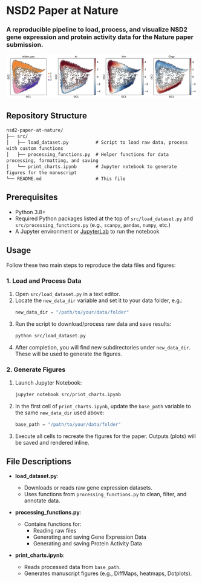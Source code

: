 # NSD2 Paper at Nature

### A reproducible pipeline to load, process, and visualize NSD2 gene expression and protein activity data for the Nature paper submission.

![Diffusion Map Leiden](assets/diffmap_scRNASeq.png)

## Repository Structure

```
nsd2-paper-at-nature/
├── src/
│   ├── load_dataset.py          # Script to load raw data, process with custom functions
│   ├── processing_functions.py  # Helper functions for data processing, formatting, and saving
│   └── print_charts.ipynb       # Jupyter notebook to generate figures for the manuscript
└── README.md                    # This file
```

## Prerequisites

- Python 3.8+
- Required Python packages listed at the top of `src/load_dataset.py` and `src/processing_functions.py` (e.g., `scanpy`, `pandas`, `numpy`, etc.)
- A Jupyter environment or [JupyterLab](https://jupyter.org/) to run the notebook

## Usage

Follow these two main steps to reproduce the data files and figures:

### 1. Load and Process Data

1. Open `src/load_dataset.py` in a text editor.
2. Locate the `new_data_dir` variable and set it to your data folder, e.g.:
   ```python
   new_data_dir = "/path/to/your/data/folder"
   ```
3. Run the script to download/process raw data and save results:
   ```bash
   python src/load_dataset.py
   ```
4. After completion, you will find new subdirectories under `new_data_dir`. These will be used to generate the figures.

### 2. Generate Figures

1. Launch Jupyter Notebook:
   ```bash
   jupyter notebook src/print_charts.ipynb
   ```
2. In the first cell of `print_charts.ipynb`, update the `base_path` variable to the same `new_data_dir` used above:
   ```python
   base_path = "/path/to/your/data/folder"
   ```
3. Execute all cells to recreate the figures for the paper. Outputs (plots) will be saved and rendered inline.

## File Descriptions

- **load\_dataset.py**:

  - Downloads or reads raw gene expression datasets.
  - Uses functions from `processing_functions.py` to clean, filter, and annotate data.

- **processing\_functions.py**:

  - Contains functions for:
    - Reading raw files
    - Generating and saving Gene Expression Data
    - Generating and saving Protein Activity Data

- **print\_charts.ipynb**:

  - Reads processed data from `base_path`.
  - Generates manuscript figures (e.g., DiffMaps, heatmaps, Dotplots).
